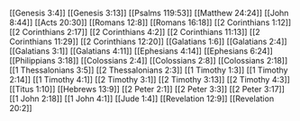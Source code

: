 [[Genesis 3:4]]
[[Genesis 3:13]]
[[Psalms 119:53]]
[[Matthew 24:24]]
[[John 8:44]]
[[Acts 20:30]]
[[Romans 12:8]]
[[Romans 16:18]]
[[2 Corinthians 1:12]]
[[2 Corinthians 2:17]]
[[2 Corinthians 4:2]]
[[2 Corinthians 11:13]]
[[2 Corinthians 11:29]]
[[2 Corinthians 12:20]]
[[Galatians 1:6]]
[[Galatians 2:4]]
[[Galatians 3:1]]
[[Galatians 4:11]]
[[Ephesians 4:14]]
[[Ephesians 6:24]]
[[Philippians 3:18]]
[[Colossians 2:4]]
[[Colossians 2:8]]
[[Colossians 2:18]]
[[1 Thessalonians 3:5]]
[[2 Thessalonians 2:3]]
[[1 Timothy 1:3]]
[[1 Timothy 2:14]]
[[1 Timothy 4:1]]
[[2 Timothy 3:1]]
[[2 Timothy 3:13]]
[[2 Timothy 4:3]]
[[Titus 1:10]]
[[Hebrews 13:9]]
[[2 Peter 2:1]]
[[2 Peter 3:3]]
[[2 Peter 3:17]]
[[1 John 2:18]]
[[1 John 4:1]]
[[Jude 1:4]]
[[Revelation 12:9]]
[[Revelation 20:2]]
